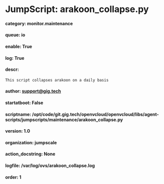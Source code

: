 
# JumpScript: arakoon_collapse.py
        
#### category: monitor.maintenance
#### queue: io
#### enable: True
#### log: True
#### descr: 
```
This script collapses arakoon on a daily basis

```
#### author: support@gig.tech
#### startatboot: False
#### scriptname: /opt/code/git.gig.tech/openvcloud/openvcloud/libs/agent-scripts/jumpscripts/maintenance/arakoon_collapse.py
#### version: 1.0
#### organization: jumpscale
#### action_docstring: None
#### logfile: /var/log/ovs/arakoon_collapse.log
#### order: 1